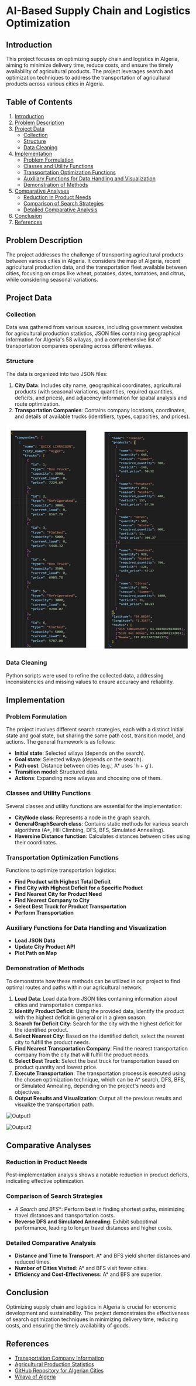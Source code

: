 # AI-Based Supply Chain and Logistics Optimization

## Introduction

This project focuses on optimizing supply chain and logistics in Algeria, aiming to minimize delivery time, reduce costs, and ensure the timely availability of agricultural products. The project leverages search and optimization techniques to address the transportation of agricultural products across various cities in Algeria.

## Table of Contents
1. [Introduction](#introduction)
2. [Problem Description](#problem-description)
3. [Project Data](#project-data)
    - [Collection](#collection)
    - [Structure](#structure)
    - [Data Cleaning](#data-cleaning)
4. [Implementation](#implementation)
    - [Problem Formulation](#problem-formulation)
    - [Classes and Utility Functions](#classes-and-utility-functions)
    - [Transportation Optimization Functions](#transportation-optimization-functions)
    - [Auxiliary Functions for Data Handling and Visualization](#auxiliary-functions-for-data-handling-and-visualization)
    - [Demonstration of Methods](#demonstration-of-methods)
5. [Comparative Analyses](#comparative-analyses)
    - [Reduction in Product Needs](#reduction-in-product-needs)
    - [Comparison of Search Strategies](#comparison-of-search-strategies)
    - [Detailed Comparative Analysis](#detailed-comparative-analysis)
6. [Conclusion](#conclusion)
7. [References](#references)

## Problem Description

The project addresses the challenge of transporting agricultural products between various cities in Algeria. It considers the map of Algeria, recent agricultural production data, and the transportation fleet available between cities, focusing on crops like wheat, potatoes, dates, tomatoes, and citrus, while considering seasonal variations.

## Project Data

### Collection
Data was gathered from various sources, including government websites for agricultural production statistics, JSON files containing geographical information for Algeria's 58 wilayas, and a comprehensive list of transportation companies operating across different wilayas.

### Structure
The data is organized into two JSON files:
1. **City Data**: Includes city name, geographical coordinates, agricultural products (with seasonal variations, quantities, required quantities, deficits, and prices), and adjacency information for spatial analysis and route optimization.
2. **Transportation Companies**: Contains company locations, coordinates, and details of available trucks (identifiers, types, capacities, and prices).

![Data](Data.png)

### Data Cleaning
Python scripts were used to refine the collected data, addressing inconsistencies and missing values to ensure accuracy and reliability.

## Implementation

### Problem Formulation
The project involves different search strategies, each with a distinct initial state and goal state, but sharing the same path cost, transition model, and actions. The general framework is as follows:
- **Initial state**: Selected wilaya (depends on the search).
- **Goal state**: Selected wilaya (depends on the search).
- **Path cost**: Distance between cities (e.g., A* uses 'h + g').
- **Transition model**: Structured data.
- **Actions**: Expanding more wilayas and choosing one of them.

### Classes and Utility Functions
Several classes and utility functions are essential for the implementation:
- **CityNode class**: Represents a node in the graph search.
- **GeneralGraphSearch class**: Contains static methods for various search algorithms (A*, Hill Climbing, DFS, BFS, Simulated Annealing).
- **Haversine Distance function**: Calculates distances between cities using their coordinates.

### Transportation Optimization Functions
Functions to optimize transportation logistics:
- **Find Product with Highest Total Deficit**
- **Find City with Highest Deficit for a Specific Product**
- **Find Nearest City for Product Need**
- **Find Nearest Company to City**
- **Select Best Truck for Product Transportation**
- **Perform Transportation**

### Auxiliary Functions for Data Handling and Visualization
- **Load JSON Data**
- **Update City Product API**
- **Plot Path on Map**

### Demonstration of Methods

To demonstrate how these methods can be utilized in our project to find optimal routes and paths within our agricultural network:

1. **Load Data**: Load data from JSON files containing information about cities and transportation companies.
2. **Identify Product Deficit**: Using the provided data, identify the product with the highest deficit in general or in a given season.
3. **Search for Deficit City**: Search for the city with the highest deficit for the identified product.
4. **Select Nearest City**: Based on the identified deficit, select the nearest city to fulfill the product needs.
5. **Find Nearest Transportation Company**: Find the nearest transportation company from the city that will fulfill the product needs.
6. **Select Best Truck**: Select the best truck for transportation based on product quantity and lowest price.
7. **Execute Transportation**: The transportation process is executed using the chosen optimization technique, which can be A* search, DFS, BFS, or Simulated Annealing, depending on the project's needs and objectives.
8. **Output Results and Visualization**: Output all the previous results and visualize the transportation path.

![Output1](Terminal-Output.png)

![Output2](Map-Output.png)

## Comparative Analyses

### Reduction in Product Needs
Post-implementation analysis shows a notable reduction in product deficits, indicating effective optimization.

### Comparison of Search Strategies
- **A* Search and BFS**: Perform best in finding shortest paths, minimizing travel distances and transportation costs.
- **Reverse DFS and Simulated Annealing**: Exhibit suboptimal performance, leading to longer travel distances and higher costs.

### Detailed Comparative Analysis
- **Distance and Time to Transport**: A* and BFS yield shorter distances and reduced times.
- **Number of Cities Visited**: A* and BFS visit fewer cities.
- **Efficiency and Cost-Effectiveness**: A* and BFS are superior.

## Conclusion
Optimizing supply chain and logistics in Algeria is crucial for economic development and sustainability. The project demonstrates the effectiveness of search optimization techniques in minimizing delivery time, reducing costs, and ensuring the timely availability of goods.

## References
- [Transportation Company Information](https://www.europages.fr/entreprises/alg%C3%A9rie/transport%20routier.html)
- [Agricultural Production Statistics](https://madr.gov.dz/%d8%a7%d9%84%d8%a5%d8%ad%d8%b5%d8%a7%d8%a6%d9%8a%d8%a7%d8%aa-%d8%a7%d9%84%d9%81%d9%84%d8%a7%d8%ad%d9%8a%d8%a9/)
- [GitHub Repository for Algerian Cities](https://github.com/othmanus/algeria-cities/tree/master)
- [Wilaya of Algeria](https://github.com/AbderrahmeneDZ/Wilaya-Of-Algeria)

